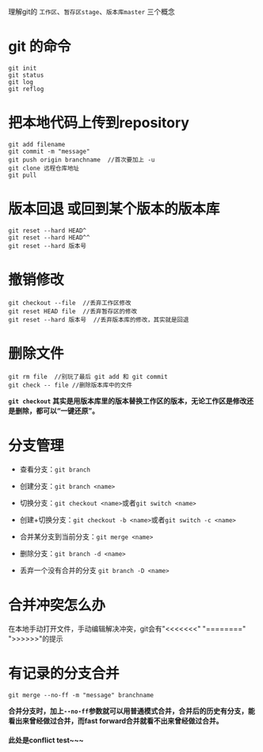 理解git的 `工作区`、`暂存区stage`、`版本库master` 三个概念

# git 的命令
```
git init  
git status
git log 
git reflog
```



# 把本地代码上传到repository

```
git add filename
git commit -m "message"
git push origin branchname  //首次要加上 -u
git clone 远程仓库地址
git pull 
```


# 版本回退 或回到某个版本的版本库

```
git reset --hard HEAD^
git reset --hard HEAD^^
git reset --hard 版本号
```

# 撤销修改

```
git checkout --file  //丢弃工作区修改
git reset HEAD file  //丢弃暂存区的修改
git reset --hard 版本号  //丢弃版本库的修改，其实就是回退
```

# 删除文件

```
git rm file  //别玩了最后 git add 和 git commit
git check -- file //删除版本库中的文件
```
**`git checkout`  其实是用版本库里的版本替换工作区的版本，无论工作区是修改还是删除，都可以“一键还原”。**


# 分支管理

+ 查看分支：`git branch`

+ 创建分支：`git branch <name>`

+ 切换分支：`git checkout <name>`或者`git switch <name>`

+ 创建+切换分支：`git checkout -b <name>`或者`git switch -c <name>`

+ 合并某分支到当前分支：`git merge <name>`

+ 删除分支：`git branch -d <name>`

+ 丢弃一个没有合并的分支 `git branch -D <name>`

# 合并冲突怎么办

在本地手动打开文件，手动编辑解决冲突，git会有"<<<<<<<" "========" ">>>>>>"的提示 

# 有记录的分支合并

 ` git merge --no-ff -m "message" branchname `

 **合并分支时，加上`--no-ff`参数就可以用普通模式合并，合并后的历史有分支，能看出来曾经做过合并，而fast forward合并就看不出来曾经做过合并。**
 
 #### 此处是conflict test~~~
